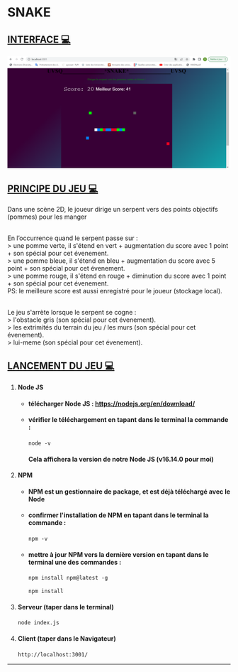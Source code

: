 # SNAKE

## <u> INTERFACE 💻</u>

![Interfece de l'application](snake.png)

## <u> PRINCIPE DU JEU 💻</u> 

Dans une scène 2D, le joueur dirige un serpent vers des points objectifs (pommes) pour les manger 

<br> En l’occurrence quand le serpent passe sur : 
  <br> > une pomme verte, il s'étend en vert + augmentation du score avec 1 point + son spécial pour cet évenement.
  <br> > une pomme bleue, il s'étend en bleu + augmentation du score avec 5 point + son spécial pour cet évenement.
  <br> > une pomme rouge, il s'étend en rouge + diminution du score avec 1 point + son spécial pour cet évenement.
<br> PS: le meilleure score est aussi enregistré pour le joueur (stockage local).

<br> Le jeu s'arrète lorsque le serpent se cogne : 
  <br> >  l'obstacle gris (son spécial pour cet évenement).
  <br> >  les extrimités du terrain du jeu / les murs (son spécial pour cet évenement). 
  <br> >  lui-meme (son spécial pour cet évenement). 
           

## <u> LANCEMENT DU JEU 💻</u>

1. #### Node JS

   - #### télécharger Node JS : https://nodejs.org/en/download/

   - #### vérifier le téléchargement en tapant dans le terminal la commande :

     ```
     node -v
     ```

     #### Cela affichera la version de notre Node JS (v16.14.0 pour moi)

2. #### NPM

   - #### NPM est un gestionnaire de package, et est déjà téléchargé avec le Node

   - #### confirmer l'installation de NPM en tapant dans le terminal la commande  :

     ```
     npm -v
     ```

   - #### mettre à jour NPM vers la dernière version en tapant dans le terminal une des commandes :

     ```
     npm install npm@latest -g 
     ```
     ```
     npm install 
     ```

3. #### Serveur (taper dans le terminal)

      ```
      node index.js 
      ```

4. #### Client (taper dans le Navigateur)

      ```
      http://localhost:3001/ 
      ```
------





